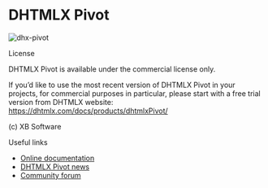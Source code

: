 DHTMLX Pivot
================

![dhx-pivot](https://dhtmlx.com/images/common/screen/dhx-pivot-upd.png)

License

DHTMLX Pivot is available under the commercial license only. 

If you’d like to use the most recent version of DHTMLX Pivot in your projects, for commercial purposes in particular, please start with a free trial version from DHTMLX website: https://dhtmlx.com/docs/products/dhtmlxPivot/

(c) XB Software

Useful links

- [Online documentation](https://docs.dhtmlx.com/pivot/index.html)
- [DHTMLX Pivot news](https://dhtmlx.com/blog/tag/pivot/)
- [Community forum](https://forum.dhtmlx.com/c/widgets/pivot) 


